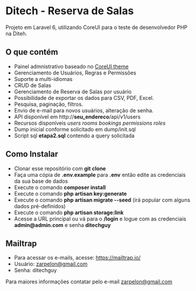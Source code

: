 # Ditech - Reserva de Salas

Projeto em Laravel 6, utilizando CoreUI para o teste de desenvolvedor PHP na Diteh. 

## O que contém

- Painel admnistrativo baseado no [CoreUI theme](https://coreui.io/) 
- Gerenciamento de Usuários, Regras e Permissões
- Suporte a multi-idiomas
- CRUD de Salas
- Gerenciamento de Reserva de Salas por usuário
- Possibilidade de exportar os dados para CSV, PDF, Excel.
- Pesquisa, paginação, filtros. 
- Envio de e-mail para novos usuários, alteração de senha.
- API disponível em http://__seu_endereco__/api/v1/users
- Recursos disponíveis *users* *rooms* *bookings* *permissions* *roles*
- Dump inicial conforme solicitado em dump/init.sql
- Script sql __etapa2.sql__ contendo a query solicitada

## Como Instalar

- Clonar esse repositório com __git clone__
- Faça uma cópia de __.env.example__ para __.env__ então edite as credenciais da sua base de dados
- Execute o comando __composer install__
- Execute o comando __php artisan key:generate__
- Execute o comando __php artisan migrate --seed__ (irá popular com alguns dados pré-definidos)
- Execute o comando __php artisan storage:link__
- Acesse a URL principal ou vá para o __/login__ e logue com as credenciais __admin@admin.com__ e senha  __ditechguy__

## Mailtrap

- Para acessar os e-mails, acesse: https://mailtrap.io/
- Usuário: zarpelon@gmail.com
- Senha: ditechguy

Para maiores informações contatar pelo e-mail zarpelon@gmail.com